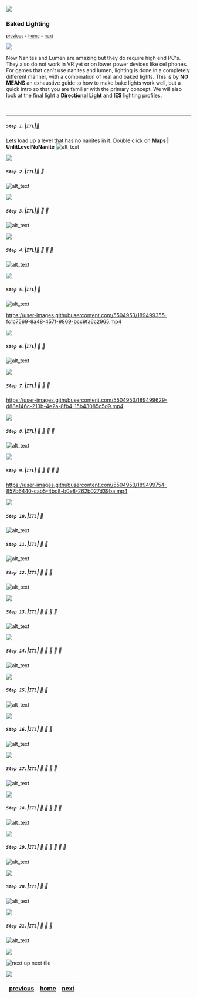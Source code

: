 ![](../images/line3.png)

### Baked Lighting

<sub>[previous](../light-functions-ii/README.md#user-content-light-functions-ii) • [home](../README.md#user-content-ue5-lighting) • [next](../)</sub>

![](../images/line3.png)

Now Nanites and Lumen are amazing but they do require high end PC's.  They also do not work in VR yet or on lower power devices like cel phones.  For games that can't use nanites and lumen, lighting is done in a completely different manner, with a combination of real and baked lights.  This is by **NO MEANS** an exhaustive guide to how to make bake lights work well, but a quick intro so that you are familiar with the primary concept. We will also look at the final light a **[Directional Light](https://docs.unrealengine.com/5.0/en-US/directional-lights-in-unreal-engine/)** and **[IES](https://docs.unrealengine.com/5.0/en-US/using-ies-light-profiles-in-unreal-engine/)** lighting profiles.

<br>

---

##### `Step 1.`\|`ITL`|:small_blue_diamond:

Lets load up a level that has no nanites in it.  Double click on **Maps | UnlitLevelNoNanite**
![alt_text](images/bakedLightingLevel.png)

![](../images/line2.png)

##### `Step 2.`\|`ITL`|:small_blue_diamond: :small_blue_diamond: 

![alt_text](images/addPostProcessVolume.png)

![](../images/line2.png)

##### `Step 3.`\|`ITL`|:small_blue_diamond: :small_blue_diamond: :small_blue_diamond:

![alt_text](images/unbound.png)

![](../images/line2.png)

##### `Step 4.`\|`ITL`|:small_blue_diamond: :small_blue_diamond: :small_blue_diamond: :small_blue_diamond:

![alt_text](images/manualExposure.png)

![](../images/line2.png)

##### `Step 5.`\|`ITL`| :small_orange_diamond:

![alt_text](images/dragLightingInRoom.png)

https://user-images.githubusercontent.com/5504953/189499355-fc1c7569-8a48-457f-9869-bcc9fa6c2965.mp4

![](../images/line2.png)

##### `Step 6.`\|`ITL`| :small_orange_diamond: :small_blue_diamond:

![alt_text](images/lightingFolder.png)

![](../images/line2.png)

##### `Step 7.`\|`ITL`| :small_orange_diamond: :small_blue_diamond: :small_blue_diamond:

https://user-images.githubusercontent.com/5504953/189499629-d88a146c-213b-4e2a-8fb4-15b43085c5d9.mp4


![](../images/line2.png)

##### `Step 8.`\|`ITL`| :small_orange_diamond: :small_blue_diamond: :small_blue_diamond: :small_blue_diamond:

![alt_text](images/daylightDRValue.png)

![](../images/line2.png)

##### `Step 9.`\|`ITL`| :small_orange_diamond: :small_blue_diamond: :small_blue_diamond: :small_blue_diamond: :small_blue_diamond:

https://user-images.githubusercontent.com/5504953/189499754-857b6440-cab5-4bc8-b0e8-262b027d39ba.mp4


![](../images/line2.png)

##### `Step 10.`\|`ITL`| :large_blue_diamond:

![alt_text](images/oldBuiildLighting.png)

##### `Step 11.`\|`ITL`| :large_blue_diamond: :small_blue_diamond: 

![alt_text](images/gpuLightMassPlugin.png)


##### `Step 12.`\|`ITL`| :large_blue_diamond: :small_blue_diamond: :small_blue_diamond: 

![alt_text](images/gpuLightmass.png)

![](../images/line2.png)

##### `Step 13.`\|`ITL`| :large_blue_diamond: :small_blue_diamond: :small_blue_diamond:  :small_blue_diamond: 

![alt_text](images/.png)

![](../images/line2.png)

##### `Step 14.`\|`ITL`| :large_blue_diamond: :small_blue_diamond: :small_blue_diamond: :small_blue_diamond:  :small_blue_diamond: 

![alt_text](images/.png)

![](../images/line2.png)

##### `Step 15.`\|`ITL`| :large_blue_diamond: :small_orange_diamond: 

![alt_text](images/.png)

![](../images/line2.png)

##### `Step 16.`\|`ITL`| :large_blue_diamond: :small_orange_diamond:   :small_blue_diamond: 

![alt_text](images/.png)

![](../images/line2.png)

##### `Step 17.`\|`ITL`| :large_blue_diamond: :small_orange_diamond: :small_blue_diamond: :small_blue_diamond:

![alt_text](images/.png)

![](../images/line2.png)

##### `Step 18.`\|`ITL`| :large_blue_diamond: :small_orange_diamond: :small_blue_diamond: :small_blue_diamond: :small_blue_diamond:

![alt_text](images/.png)

![](../images/line2.png)

##### `Step 19.`\|`ITL`| :large_blue_diamond: :small_orange_diamond: :small_blue_diamond: :small_blue_diamond: :small_blue_diamond: :small_blue_diamond:

![alt_text](images/.png)

![](../images/line2.png)

##### `Step 20.`\|`ITL`| :large_blue_diamond: :large_blue_diamond:

![alt_text](images/.png)

![](../images/line2.png)

##### `Step 21.`\|`ITL`| :large_blue_diamond: :large_blue_diamond: :small_blue_diamond:

![alt_text](images/.png)

![](../images/line.png)

<!-- <img src="https://via.placeholder.com/1000x100/45D7CA/000000/?text=Next Up - ADD NEXT TITLE"> -->
![next up next tile](images/banner.png)

![](../images/line.png)

| [previous](../light-functions-ii/README.md#user-content-light-functions-ii)| [home](../README.md#user-content-ue5-lighting) | [next](../)|
|---|---|---|
